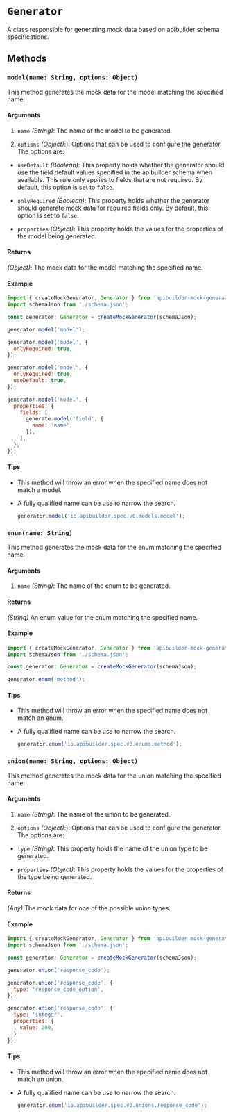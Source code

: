 # `Generator`

A class responsible for generating mock data based on apibuilder schema specifications.

## Methods

### `model(name: String, options: Object)`

This method generates the mock data for the model matching the specified name.

#### Arguments

1. `name` *(String)*: The name of the model to be generated.

2. `options` *(Object)*:): Options that can be used to configure the generator. The options are:

  - `useDefault` *(Boolean)*: This property holds whether the generator should use the field default values specified in the apibuilder schema when available. This rule only applies to fields that are not required. By default, this option is set to `false`.

  - `onlyRequired` *(Boolean)*: This property holds whether the generator should generate mock data for required fields only. By default, this option is set to `false`.

  - `properties` *(Object)*: This property holds the values for the properties of the model being generated.

#### Returns

*(Object)*: The mock data for the model matching the specified name.

#### Example

```javascript
import { createMockGenerator, Generator } from 'apibuilder-mock-generator';
import schemaJson from './schema.json';

const generator: Generator = createMockGenerator(schemaJson);

generator.model('model');

generator.model('model', {
  onlyRequired: true,
});

generator.model('model', {
  onlyRequired: true,
  useDefault: true,
});

generator.model('model', {
  properties: {
    fields: [
      generate.model('field', {
        name: 'name',
      }),
    ],
  },
});
```

#### Tips

- This method will throw an error when the specified name does not match a model.

- A fully qualified name can be use to narrow the search.

  ```javascript
  generator.model('io.apibuilder.spec.v0.models.model');
  ```


### `enum(name: String)`

This method generates the mock data for the enum matching the specified name.

#### Arguments

1. `name` *(String)*: The name of the enum to be generated.


#### Returns

*(String)* An enum value for the enum matching the specified name.

#### Example

```javascript
import { createMockGenerator, Generator } from 'apibuilder-mock-generator';
import schemaJson from './schema.json';

const generator: Generator = createMockGenerator(schemaJson);

generator.enum('method');
```

#### Tips

- This method will throw an error when the specified name does not match an enum.

- A fully qualified name can be use to narrow the search.

  ```javascript
  generator.enum('io.apibuilder.spec.v0.enums.method');
  ```

### `union(name: String, options: Object)`

This method generates the mock data for the union matching the specified name.

#### Arguments

1. `name` *(String)*: The name of the union to be generated.

2. `options` *(Object)*:): Options that can be used to configure the generator. The options are:

  - `type` *(String)*: This property holds the name of the union type to be generated.

  - `properties` *(Object)*: This property holds the values for the properties of the type being generated.

#### Returns

*(Any)* The mock data for one of the possible union types.

#### Example

```javascript
import { createMockGenerator, Generator } from 'apibuilder-mock-generator';
import schemaJson from './schema.json';

const generator: Generator = createMockGenerator(schemaJson);

generator.union('response_code');

generator.union('response_code', {
  type: 'response_code_option',
});

generator.union('response_code', {
  type: 'integer',
  properties: {
    value: 200,
  }
});
```

#### Tips

- This method will throw an error when the specified name does not match an union.

- A fully qualified name can be use to narrow the search.

  ```javascript
  generator.enum('io.apibuilder.spec.v0.unions.response_code');
  ```


